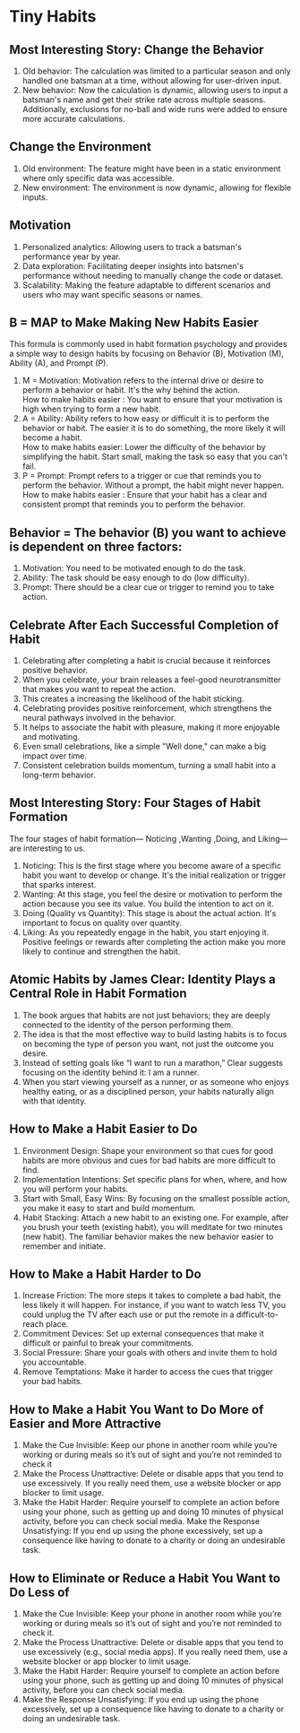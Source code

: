 # Tiny Habits

## Most Interesting Story: Change the Behavior
1. Old behavior: 
   The calculation was limited to a particular season and only handled one batsman at a time, without allowing for user-driven input.
2. New behavior: 
   Now the calculation is dynamic, allowing users to input a batsman's name and get their strike rate across multiple seasons. 
   Additionally, exclusions for no-ball and wide runs were added to ensure more accurate calculations.

## Change the Environment
1. Old environment: The feature might have been in a static environment where only specific data was accessible.
2. New environment: The environment is now dynamic, allowing for flexible inputs.
## Motivation
1. Personalized analytics: Allowing users to track a batsman's performance year by year.
2. Data exploration: Facilitating deeper insights into batsmen's performance without needing to manually change the code or dataset.
3. Scalability: Making the feature adaptable to different scenarios and users who may want specific seasons or names.

## B = MAP to Make Making New Habits Easier
 This formula is commonly used in habit formation psychology and provides a simple way to design habits by focusing on Behavior (B), Motivation (M), Ability (A), and Prompt (P).
1. M = Motivation: Motivation refers to the internal drive or desire to perform a behavior or habit. It's the why behind the action.  
  How to make habits easier : You want to ensure that your motivation is high when trying to form a new habit.
2. A = Ability: Ability refers to how easy or difficult it is to perform the behavior or habit. The easier it is to do something, the more likely it will become a habit.  
  How to make habits easier: Lower the difficulty of the behavior by simplifying the habit. Start small, making the task so easy that you can't fail.
3. P = Prompt: Prompt refers to a trigger or cue that reminds you to perform the behavior. Without a prompt, the habit might never happen.  
  How to make habits easier : Ensure that your habit has a clear and consistent prompt that reminds you to perform the behavior.

## Behavior = The behavior (B) you want to achieve is dependent on three factors:  
1. Motivation: You need to be motivated enough to do the task.  
2. Ability: The task should be easy enough to do (low difficulty).  
3. Prompt: There should be a clear cue or trigger to remind you to take action.
## Celebrate After Each Successful Completion of Habit
1. Celebrating after completing a habit is crucial because it reinforces positive behavior.  
2. When you celebrate, your brain releases  a feel-good neurotransmitter that makes you want to repeat the action.  
3. This creates a increasing the likelihood of the habit sticking.  
4. Celebrating provides positive reinforcement, which strengthens the neural pathways involved in the behavior.  
5. It helps to associate the habit with pleasure, making it more enjoyable and motivating.  
6. Even small celebrations, like a simple "Well done," can make a big impact over time.  
7. Consistent celebration builds momentum, turning a small habit into a long-term behavior.
   
## Most Interesting Story: Four Stages of Habit Formation
The four stages of habit formation— Noticing ,Wanting ,Doing, and Liking—are interesting to us.
1. Noticing: 
  This is the first stage where you become aware of a specific habit you want to develop or change. It's the initial realization or trigger that sparks interest.
2. Wanting: 
  At this stage, you feel the desire or motivation to perform the action because you see its value. You build the intention to act on it.
3. Doing (Quality vs Quantity): 
  This stage is about the actual action. It's important to focus on quality over quantity. 
4. Liking: 
  As you repeatedly engage in the habit, you start enjoying it. Positive feelings or rewards after completing the action make you more likely to continue and strengthen the habit.
  
## Atomic Habits by James Clear: Identity Plays a Central Role in Habit Formation
1. The book argues that habits are not just behaviors; they are deeply connected to the identity of the person performing them.  
2. The idea is that the most effective way to build lasting habits is to focus on becoming the type of person you want, not just the outcome you desire.  
3. Instead of setting goals like “I want to run a marathon,” Clear suggests focusing on the identity behind it: I am a runner. 
4. When you start viewing yourself as a runner, or as someone who enjoys healthy eating, or as a disciplined person, your habits naturally align with that identity.

## How to Make a Habit Easier to Do
1. Environment Design: Shape your environment so that cues for good habits are more obvious and cues for bad habits are more difficult to find.
2. Implementation Intentions: Set specific plans for when, where, and how you will perform your habits.
3. Start with Small, Easy Wins: By focusing on the smallest possible action, you make it easy to start and build momentum.
4. Habit Stacking: Attach a new habit to an existing one. For example, after you brush your teeth (existing habit), you will meditate for two minutes (new habit). The familiar behavior makes the new behavior easier to remember and initiate.

## How to Make a Habit Harder to Do
1. Increase Friction: The more steps it takes to complete a bad habit, the less likely it will happen. For instance, if you want to watch less TV, you could unplug the TV after each use or put the remote in a difficult-to-reach place.
2. Commitment Devices: Set up external consequences that make it difficult or painful to break your commitments.
3. Social Pressure: Share your goals with others and invite them to hold you accountable.
4. Remove Temptations: Make it harder to access the cues that trigger your bad habits.
   
## How to Make a Habit You Want to Do More of Easier and More Attractive
1. Make the Cue Invisible: Keep our phone in another room while you’re working or during meals so it’s out of sight and you’re not reminded to check it
2. Make the Process Unattractive: Delete or disable apps that you tend to use excessively. If you really need them, use a website blocker or app blocker to limit usage.
3. Make the Habit Harder: Require yourself to complete an action before using your phone, such as getting up and doing 10 minutes of physical activity, before you can check social media.
Make the Response Unsatisfying: If you end up using the phone excessively, set up a consequence like having to donate to a charity or doing an undesirable task.

## How to Eliminate or Reduce a Habit You Want to Do Less of
1. Make the Cue Invisible: Keep your phone in another room while you’re working or during meals so it’s out of sight and you’re not reminded to check it.
2. Make the Process Unattractive: Delete or disable apps that you tend to use excessively (e.g., social media apps). If you really need them, use a website blocker or app blocker to limit usage.
3. Make the Habit Harder: Require yourself to complete an action before using your phone, such as getting up and doing 10 minutes of physical activity, before you can check social media.
4. Make the Response Unsatisfying: If you end up using the phone excessively, set up a consequence like having to donate to a charity or doing an undesirable task.
